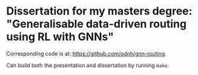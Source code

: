 # Dissertation for my masters degree: "Generalisable data-driven routing using RL with GNNs"

Corresponding code is at: https://github.com/odnh/gnn-routing.

Can build both the presentation and dissertation by running `make`.
